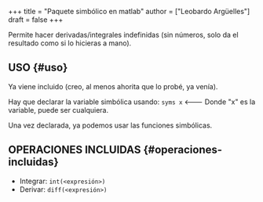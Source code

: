 +++
title = "Paquete simbólico en matlab"
author = ["Leobardo Argüelles"]
draft = false
+++

Permite hacer derivadas/integrales indefinidas (sin números,
solo da el resultado como si lo hicieras a mano).


## USO {#uso}

Ya viene incluido (creo, al menos ahorita que lo probé, ya venía).

Hay que declarar la variable simbólica usando:
`syms x` <--- Donde "x" es la variable, puede ser cualquiera.

Una vez declarada, ya podemos usar las funciones simbólicas.


## OPERACIONES INCLUIDAS {#operaciones-incluidas}

-   Integrar: `int(<expresión>)`
-   Derivar: `diff(<expresión>)`
